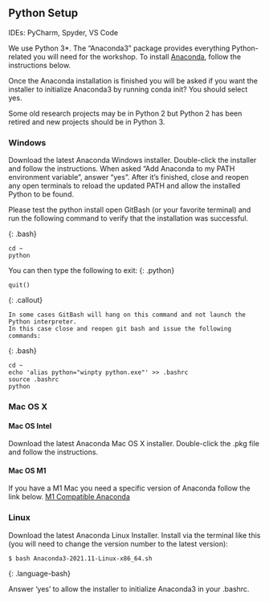 ## Python Setup ##

IDEs: PyCharm, Spyder, VS Code

We use Python 3*. The “Anaconda3” package provides everything Python-related you will need for the workshop. 
To install [Anaconda](https://www.anaconda.com/products/individual), follow the instructions below.

Once the Anaconda installation is finished you will be asked if you want the installer to initialize Anaconda3 by 
running conda init? You should select yes.

Some old research projects may be in Python 2 but Python 2 has been retired and new projects should be in Python 3.

### Windows
Download the latest Anaconda Windows installer. Double-click the installer and follow the instructions. When asked “Add Anaconda to my PATH environment variable”, answer “yes”. After it’s finished, close and reopen any open terminals to reload the updated PATH and allow the installed Python to be found.

Please test the python install open GitBash (or your favorite terminal) and run the following command to verify that the installation was successful.

{: .bash}
~~~
cd ~
python
~~~

You can then type the following to exit:
{: .python}
~~~
quit()
~~~

{: .callout}
~~~
In some cases GitBash will hang on this command and not launch the Python interpreter. 
In this case close and reopen git bash and issue the following commands:
~~~

{: .bash}
~~~
cd ~
echo 'alias python="winpty python.exe"' >> .bashrc
source .bashrc
python
~~~


### Mac OS X

#### Mac OS Intel
Download the latest Anaconda Mac OS X installer. Double-click the .pkg file and follow the instructions.

#### Mac OS M1
If you have a M1 Mac you need a specific version of Anaconda follow the link below. 
[M1 Compatible Anaconda](https://repo.anaconda.com/archive/Anaconda3-2022.05-MacOSX-arm64.pkg)

### Linux
Download the latest Anaconda Linux Installer. Install via the terminal like this (you will need to change the version number to the latest version):

~~~
$ bash Anaconda3-2021.11-Linux-x86_64.sh
~~~
{: .language-bash}

Answer ‘yes’ to allow the installer to initialize Anaconda3 in your .bashrc.